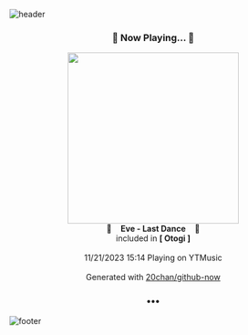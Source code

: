 ![header](https://capsule-render.vercel.app/api?type=wave&height=170&section=header&fontColor=090707&fontAlignX=45&fontAlignY=65&fontSize=100)

<h3 align="center">🎵 Now Playing... 🎵</h3>
<p align="center">
  <a href="https://music.youtube.com/watch?v=WFRB9zl8tS8">
    <img width="300" src="https://lh3.googleusercontent.com/bgq9_gd_V5zcwwSc6f5CMmRQJoirTZKUY4pLFBycZG1x643tUZN185V1NVMOskXwiwIBx0JVvE58y7Db">
  </a>
  <br>
  🎵&nbsp&nbsp&nbsp <b>Eve - Last Dance</b> &nbsp&nbsp&nbsp🎵
  <br>
  included in <b>[ Otogi ]</b>
  
  <br />
  <br />
  11/21/2023 15:14 Playing on YTMusic
  <br />
  <br />
  Generated with <a href="https://github.com/20chan/github-now">20chan/github-now</a>
</p>

<h3 align="center">•••</h3>

![footer](https://capsule-render.vercel.app/api?type=wave&height=150&section=footer)
